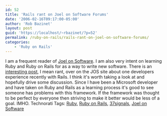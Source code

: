 ```yaml
---
id: 52
title: 'Rails rant on Joel on Software Forums'
date: '2006-02-16T09:17:00-05:00'
author: 'Rob Bazinet'
layout: post
guid: 'https://localhost/~rbazinet/?p=52'
permalink: /ruby-on-rails/rails-rant-on-joel-on-software-forums/
categories:
    - 'Ruby on Rails'
---
```


I am a frequent reader of [Joel on Software](https://www.joelonsoftware.com). I am also very intent on learning Ruby and Ruby on Rails for as a way to write new software. There is an [interesting post](https://discuss.joelonsoftware.com/default.asp?joel.3.309321.3), I mean rant, over on the JOS site about one developers experience recently with Rails. I think it's worth taking a look at and hopefully drive some discussion. Since I have been a Microsoft developer and have taken on Ruby and Rails as a learning process it's good to see someone has problems with this framework. If the framework was thought to be perfect by everyone then striving to make it better would be less of a goal. IMHO. Technorati Tags: [Ruby](https://www.technorati.com/tags/Ruby), [Ruby on Rails](https://www.technorati.com/tags/Ruby%20on%20Rails), [37signals](https://www.technorati.com/tags/37signals), [Joel on Software](https://www.technorati.com/tags/Joel%20on%20Software)